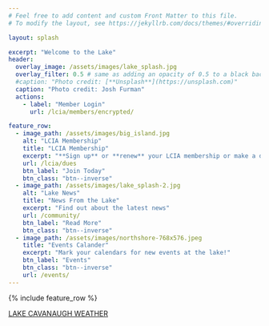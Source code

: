 ```yaml
---
# Feel free to add content and custom Front Matter to this file.
# To modify the layout, see https://jekyllrb.com/docs/themes/#overriding-theme-defaults

layout: splash

excerpt: "Welcome to the Lake"
header:
  overlay_image: /assets/images/lake_splash.jpg
  overlay_filter: 0.5 # same as adding an opacity of 0.5 to a black background
  #caption: "Photo credit: [**Unsplash**](https://unsplash.com)"
  caption: "Photo credit: Josh Furman"
  actions:
    - label: "Member Login"
      url: /lcia/members/encrypted/

feature_row:
  - image_path: /assets/images/big_island.jpg
    alt: "LCIA Membership"
    title: "LCIA Membership"
    excerpt: "**Sign up** or **renew** your LCIA membership or make a donation"
    url: /lcia/dues
    btn_label: "Join Today"
    btn_class: "btn--inverse"
  - image_path: /assets/images/lake_splash-2.jpg
    alt: "Lake News"
    title: "News From the Lake"
    excerpt: "Find out about the latest news"
    url: /community/
    btn_label: "Read More"
    btn_class: "btn--inverse"
  - image_path: /assets/images/northshore-768x576.jpeg
    title: "Events Calander"
    excerpt: "Mark your calendars for new events at the lake!"
    btn_label: "Events"
    btn_class: "btn--inverse"
    url: /events/
---    
```


{% include feature_row %}

<a class="weatherwidget-io" href="https://forecast7.com/en/48d33n122d02/lake-cavanaugh/?unit=us" data-label_1="LAKE CAVANAUGH" data-label_2="WEATHER" data-theme="original" >LAKE CAVANAUGH WEATHER</a>
<script>
!function(d,s,id){var js,fjs=d.getElementsByTagName(s)[0];if(!d.getElementById(id)){js=d.createElement(s);js.id=id;js.src='https://weatherwidget.io/js/widget.min.js';fjs.parentNode.insertBefore(js,fjs);}}(document,'script','weatherwidget-io-js');
</script>

